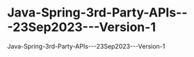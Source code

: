 # Java-Spring-3rd-Party-APIs---23Sep2023---Version-1
Java-Spring-3rd-Party-APIs---23Sep2023---Version-1
